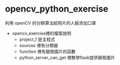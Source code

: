 # opencv_python_exercise

利用 openCV 的分群算法給照片的人臉添加口罩

- opencv_exercise裡的檔案說明
  - project_1 是主程式
  - sources 裡有分類器
  - function 裡有變換圖片的函數
  - python_server_can_get 裡教學flask提供靜態圖片
